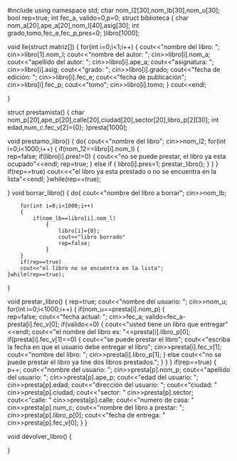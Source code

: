 #include<iostream>
using namespace std;
char nom_l2[30],nom_lb[30],nom_u[30];
bool rep=true;
int fec_a, valido=0,p=0;
struct biblioteca
{
	char nom_a[20],ape_a[20],nom_l[40],asig[30];
	int grado,tomo,fec_e,fec_p,pres=0;
}libro[1000];

void lle(struct matriz[])
{
	for(int i=0;i<1;i++)
	{
		cout<<"nombre del libro: ";
		cin>>libro[1].nom_l;
		cout<<"nombre del autor: ";
		cin>>libro[i].nom_a;
		cout<<"apellido del autor: ";
		cin>>libro[i].ape_a;
		cout<<"asignatura: ";
		cin>>libro[i].asig;
		cout<<"grado: ";
		cin>>libro[i].grado;
		cout<<"fecha de edición: ";
		cin>>libro[i].fec_e;
		cout<<"fecha de publicación";
		cin>>libro[i].fec_p;
		cout<<"tomo";
		cin>>libro[i].tomo;
	}
	cout<<endl;
	
}

struct prestamista()
{
char nom_p[20],ape_p[20],calle[20],ciudad[20],sector[20],libro_p[2][30];
	int edad,num_c.fec_v[2]={0};
}presta[1000];

void prestamo_libro()
{
	do{
		cout<<"nombre del libro";
		cin>>nom_l2;
		for(int i=0;i<1000;i++)
		{
			if(nom_12==libro[i].nom_l)
			{	
				rep=false;
				if(libro[i].pres!=0)
				{
					cout<<"no se puede prestar, el libro ya esta ocupado"<<endl;
					rep=true;
				}
				else if
				{
					libro[i].pres=1;
					prestar_libro();
				}
			}
		}
		if(rep==true)
			cout<<<"el libro ya esta prestado o no se encuentra en la lista"<<endl;
	}while(rep==true);
					
}
void borrar_libro()
{
	do{
		cout<<"nombre del libro a borrar";
		cin>>nom_lb;
		
		for(int i=0;i<1000;i++)
		{
			if(nom_lb==libro[i].nom_l)
				{
					libro[i]={0};
					cout<<"libro borrado"
					rep=false;		
				}
		}
		if(rep==true)
		cout<<"el libro no se encuentra en la lista";
	}while(rep==true);
}

void prestar_libro()
{
	rep=true;
	cout<<"nombre del usuario: ";
	cin>>nom_u;
	for(int i=0;i<1000;i++)
	{
		if(nom_u==presta[i].nom_p)
		{		
			rep=false;
			cout<<"fecha actual: ";
			cin>>fec_a;
			valido=fec_a-presta[i].fec_v[0];
			if(valido<=0)
			{
				cout<<"usted tiene un libro que entregar"<<endl;
				cout<<"el nombre del libro es: "<<presta[i].libro_p[0];
				if(presta[i].fec_v[1]==0)
				{
					cout<<"se puede prestar el libro";
					cout<<"escriba la fecha en que el usuario debe entregar el libro";
					cin>>presta[i].fec_v[1];
					cout<<"nombre del libro: ";
					cin>>presta[i].libro_p[1];
				}
				else 
					cout<<"no se puede prestar el libro ya tine dos libros prestados.";
			}
		}
	}
	if(rep==true)
	{
		p++;
		cout<<"nombre del usuario: ";
		cin>>presta[p].nom_p;
		cout<<"apellido del usuario: ";
		cin>>presta[p].ape_p;
		cout<<"edad del usuario: ";
		cin>>presta[p].edad;
		cout<<"dirección del usuario: ";
		cout<<"ciudad: "
		cin>>presta[p].ciudad;
		cout<<"sector: "
		cin>>presta[p].sector;
		cout<<"calle: "
		cin>>presta[p].calle;
		cout<<"numero de casa: "
		cin>>presta[p].num_c;
		cout<<"nombre del libro a prestar: ";
		cin>>presta[p].libro_p[0];
		cout<<"fecha de entrega: "
		cin>>presta[p].fec_v[0];
	}
}

void devolver_libro()
{
	
}
